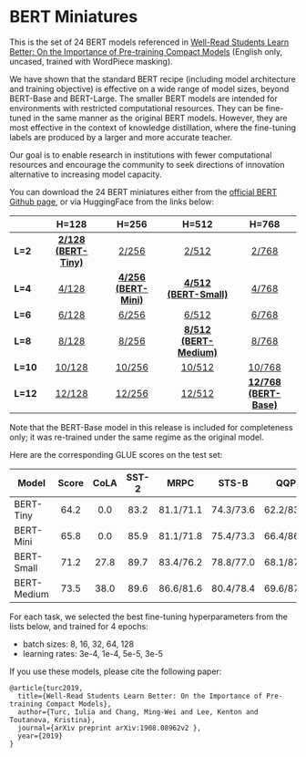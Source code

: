 BERT Miniatures
===

This is the set of 24 BERT models referenced in [Well-Read Students Learn Better: On the Importance of Pre-training Compact Models](https://arxiv.org/abs/1908.08962) (English only, uncased, trained with WordPiece masking).

We have shown that the standard BERT recipe (including model architecture and training objective) is effective on a wide range of model sizes, beyond BERT-Base and BERT-Large. The smaller BERT models are intended for environments with restricted computational resources. They can be fine-tuned in the same manner as the original BERT models. However, they are most effective in the context of knowledge distillation, where the fine-tuning labels are produced by a larger and more accurate teacher.

Our goal is to enable research in institutions with fewer computational resources and encourage the community to seek directions of innovation alternative to increasing model capacity.

You can download the 24 BERT miniatures either from the [official BERT Github page](https://github.com/google-research/bert/), or via HuggingFace from the links below:

|   |H=128|H=256|H=512|H=768|
|---|:---:|:---:|:---:|:---:|
| **L=2**  |[**2/128 (BERT-Tiny)**][2_128]|[2/256][2_256]|[2/512][2_512]|[2/768][2_768]|
| **L=4**  |[4/128][4_128]|[**4/256 (BERT-Mini)**][4_256]|[**4/512 (BERT-Small)**][4_512]|[4/768][4_768]|
| **L=6**  |[6/128][6_128]|[6/256][6_256]|[6/512][6_512]|[6/768][6_768]|
| **L=8**  |[8/128][8_128]|[8/256][8_256]|[**8/512 (BERT-Medium)**][8_512]|[8/768][8_768]|
| **L=10** |[10/128][10_128]|[10/256][10_256]|[10/512][10_512]|[10/768][10_768]|
| **L=12** |[12/128][12_128]|[12/256][12_256]|[12/512][12_512]|[**12/768 (BERT-Base)**][12_768]|

Note that the BERT-Base model in this release is included for completeness only; it was re-trained under the same regime as the original model.

Here are the corresponding GLUE scores on the test set:

|Model|Score|CoLA|SST-2|MRPC|STS-B|QQP|MNLI-m|MNLI-mm|QNLI(v2)|RTE|WNLI|AX|
|---|:---:|:---:|:---:|:---:|:---:|:---:|:---:|:---:|:---:|:---:|:---:|:---:|
|BERT-Tiny|64.2|0.0|83.2|81.1/71.1|74.3/73.6|62.2/83.4|70.2|70.3|81.5|57.2|62.3|21.0|
|BERT-Mini|65.8|0.0|85.9|81.1/71.8|75.4/73.3|66.4/86.2|74.8|74.3|84.1|57.9|62.3|26.1|
|BERT-Small|71.2|27.8|89.7|83.4/76.2|78.8/77.0|68.1/87.0|77.6|77.0|86.4|61.8|62.3|28.6|
|BERT-Medium|73.5|38.0|89.6|86.6/81.6|80.4/78.4|69.6/87.9|80.0|79.1|87.7|62.2|62.3|30.5|

For each task, we selected the best fine-tuning hyperparameters from the lists below, and trained for 4 epochs:
- batch sizes: 8, 16, 32, 64, 128
- learning rates: 3e-4, 1e-4, 5e-5, 3e-5

If you use these models, please cite the following paper:

```
@article{turc2019,
  title={Well-Read Students Learn Better: On the Importance of Pre-training Compact Models},
  author={Turc, Iulia and Chang, Ming-Wei and Lee, Kenton and Toutanova, Kristina},
  journal={arXiv preprint arXiv:1908.08962v2 },
  year={2019}
}
```

[2_128]: https://huggingface.co/google/bert_uncased_L-2_H-128_A-2
[2_256]: https://huggingface.co/google/bert_uncased_L-2_H-256_A-4
[2_512]: https://huggingface.co/google/bert_uncased_L-2_H-512_A-8
[2_768]: https://huggingface.co/google/bert_uncased_L-2_H-768_A-12
[4_128]: https://huggingface.co/google/bert_uncased_L-4_H-128_A-2
[4_256]: https://huggingface.co/google/bert_uncased_L-4_H-256_A-4
[4_512]: https://huggingface.co/google/bert_uncased_L-4_H-512_A-8
[4_768]: https://huggingface.co/google/bert_uncased_L-4_H-768_A-12
[6_128]: https://huggingface.co/google/bert_uncased_L-6_H-128_A-2
[6_256]: https://huggingface.co/google/bert_uncased_L-6_H-256_A-4
[6_512]: https://huggingface.co/google/bert_uncased_L-6_H-512_A-8
[6_768]: https://huggingface.co/google/bert_uncased_L-6_H-768_A-12
[8_128]: https://huggingface.co/google/bert_uncased_L-8_H-128_A-2
[8_256]: https://huggingface.co/google/bert_uncased_L-8_H-256_A-4
[8_512]: https://huggingface.co/google/bert_uncased_L-8_H-512_A-8
[8_768]: https://huggingface.co/google/bert_uncased_L-8_H-768_A-12
[10_128]: https://huggingface.co/google/bert_uncased_L-10_H-128_A-2
[10_256]: https://huggingface.co/google/bert_uncased_L-10_H-256_A-4
[10_512]: https://huggingface.co/google/bert_uncased_L-10_H-512_A-8
[10_768]: https://huggingface.co/google/bert_uncased_L-10_H-768_A-12
[12_128]: https://huggingface.co/google/bert_uncased_L-12_H-128_A-2
[12_256]: https://huggingface.co/google/bert_uncased_L-12_H-256_A-4
[12_512]: https://huggingface.co/google/bert_uncased_L-12_H-512_A-8
[12_768]: https://huggingface.co/google/bert_uncased_L-12_H-768_A-12
